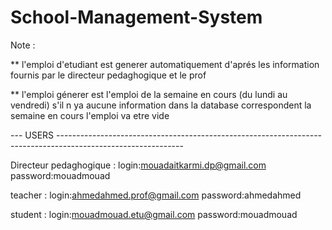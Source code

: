 # School-Management-System


Note :

** l'emploi d'etudiant est generer automatiquement d'aprés les information fournis par le directeur pedaghogique et le prof 

** l'emploi génerer est l'emploi de la semaine en cours (du lundi au vendredi) s'il n ya aucune information dans la database correspondent la semaine en cours l'emploi va etre vide

--- USERS -------------------------------------------------------------------------------------------------------------

Directeur pedaghogique :
login:mouadaitkarmi.dp@gmail.com
password:mouadmouad

teacher :
login:ahmedahmed.prof@gmail.com
password:ahmedahmed


student :
login:mouadmouad.etu@gmail.com
password:mouadmouad
